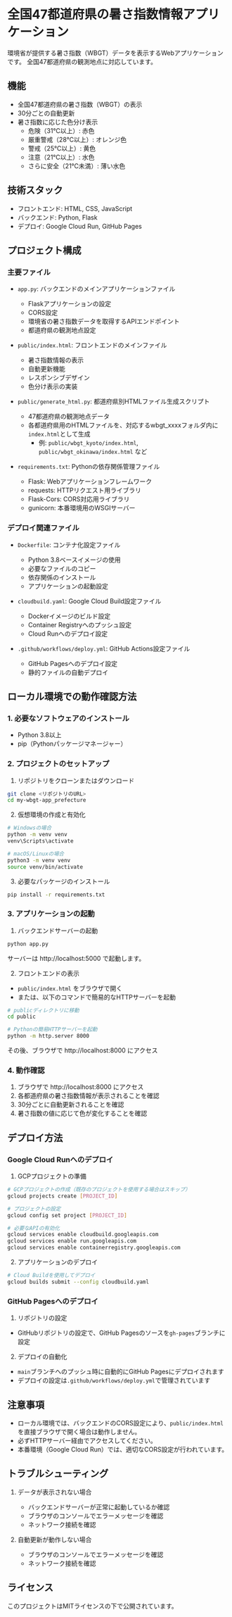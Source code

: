 # 全国47都道府県の暑さ指数情報アプリケーション

環境省が提供する暑さ指数（WBGT）データを表示するWebアプリケーションです。
全国47都道府県の観測地点に対応しています。

## 機能

- 全国47都道府県の暑さ指数（WBGT）の表示
- 30分ごとの自動更新
- 暑さ指数に応じた色分け表示
  - 危険（31℃以上）: 赤色
  - 厳重警戒（28℃以上）: オレンジ色
  - 警戒（25℃以上）: 黄色
  - 注意（21℃以上）: 水色
  - さらに安全（21℃未満）: 薄い水色

## 技術スタック

- フロントエンド: HTML, CSS, JavaScript
- バックエンド: Python, Flask
- デプロイ: Google Cloud Run, GitHub Pages

## プロジェクト構成

### 主要ファイル

- `app.py`: バックエンドのメインアプリケーションファイル
  - Flaskアプリケーションの設定
  - CORS設定
  - 環境省の暑さ指数データを取得するAPIエンドポイント
  - 都道府県の観測地点設定

- `public/index.html`: フロントエンドのメインファイル
  - 暑さ指数情報の表示
  - 自動更新機能
  - レスポンシブデザイン
  - 色分け表示の実装

- `public/generate_html.py`: 都道府県別HTMLファイル生成スクリプト
  - 47都道府県の観測地点データ
  - 各都道府県用のHTMLファイルを、対応するwbgt_xxxxフォルダ内に`index.html`として生成
    - 例: `public/wbgt_kyoto/index.html`, `public/wbgt_okinawa/index.html` など

- `requirements.txt`: Pythonの依存関係管理ファイル
  - Flask: Webアプリケーションフレームワーク
  - requests: HTTPリクエスト用ライブラリ
  - Flask-Cors: CORS対応用ライブラリ
  - gunicorn: 本番環境用のWSGIサーバー

### デプロイ関連ファイル

- `Dockerfile`: コンテナ化設定ファイル
  - Python 3.8ベースイメージの使用
  - 必要なファイルのコピー
  - 依存関係のインストール
  - アプリケーションの起動設定

- `cloudbuild.yaml`: Google Cloud Build設定ファイル
  - Dockerイメージのビルド設定
  - Container Registryへのプッシュ設定
  - Cloud Runへのデプロイ設定

- `.github/workflows/deploy.yml`: GitHub Actions設定ファイル
  - GitHub Pagesへのデプロイ設定
  - 静的ファイルの自動デプロイ

## ローカル環境での動作確認方法

### 1. 必要なソフトウェアのインストール

- Python 3.8以上
- pip（Pythonパッケージマネージャー）

### 2. プロジェクトのセットアップ

1. リポジトリをクローンまたはダウンロード
```bash
git clone <リポジトリのURL>
cd my-wbgt-app_prefecture
```

2. 仮想環境の作成と有効化
```bash
# Windowsの場合
python -m venv venv
venv\Scripts\activate

# macOS/Linuxの場合
python3 -m venv venv
source venv/bin/activate
```

3. 必要なパッケージのインストール
```bash
pip install -r requirements.txt
```

### 3. アプリケーションの起動

1. バックエンドサーバーの起動
```bash
python app.py
```
サーバーは http://localhost:5000 で起動します。

2. フロントエンドの表示
- `public/index.html` をブラウザで開く
- または、以下のコマンドで簡易的なHTTPサーバーを起動
```bash
# publicディレクトリに移動
cd public

# Pythonの簡易HTTPサーバーを起動
python -m http.server 8000
```
その後、ブラウザで http://localhost:8000 にアクセス

### 4. 動作確認

1. ブラウザで http://localhost:8000 にアクセス
2. 各都道府県の暑さ指数情報が表示されることを確認
3. 30分ごとに自動更新されることを確認
4. 暑さ指数の値に応じて色が変化することを確認

## デプロイ方法

### Google Cloud Runへのデプロイ

1. GCPプロジェクトの準備
```bash
# GCPプロジェクトの作成（既存のプロジェクトを使用する場合はスキップ）
gcloud projects create [PROJECT_ID]

# プロジェクトの設定
gcloud config set project [PROJECT_ID]

# 必要なAPIの有効化
gcloud services enable cloudbuild.googleapis.com
gcloud services enable run.googleapis.com
gcloud services enable containerregistry.googleapis.com
```

2. アプリケーションのデプロイ
```bash
# Cloud Buildを使用してデプロイ
gcloud builds submit --config cloudbuild.yaml
```

### GitHub Pagesへのデプロイ

1. リポジトリの設定
- GitHubリポジトリの設定で、GitHub Pagesのソースを`gh-pages`ブランチに設定

2. デプロイの自動化
- `main`ブランチへのプッシュ時に自動的にGitHub Pagesにデプロイされます
- デプロイの設定は`.github/workflows/deploy.yml`で管理されています

## 注意事項

- ローカル環境では、バックエンドのCORS設定により、`public/index.html`を直接ブラウザで開く場合は動作しません。
- 必ずHTTPサーバー経由でアクセスしてください。
- 本番環境（Google Cloud Run）では、適切なCORS設定が行われています。

## トラブルシューティング

1. データが表示されない場合
   - バックエンドサーバーが正常に起動しているか確認
   - ブラウザのコンソールでエラーメッセージを確認
   - ネットワーク接続を確認

2. 自動更新が動作しない場合
   - ブラウザのコンソールでエラーメッセージを確認
   - ネットワーク接続を確認

## ライセンス

このプロジェクトはMITライセンスの下で公開されています。 